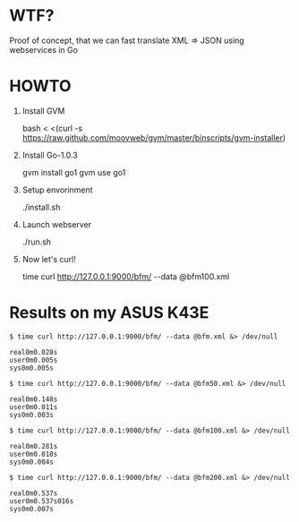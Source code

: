 WTF?
====
Proof of concept, that we can fast translate XML => JSON using webservices in Go

HOWTO
=====

1) Install GVM

    bash < <(curl -s https://raw.github.com/moovweb/gvm/master/binscripts/gvm-installer)

2) Install Go-1.0.3

    gvm install go1
    gvm use go1

3) Setup envorinment

    ./install.sh

4) Launch webserver

    ./run.sh

5) Now let's curl!

    time curl http://127.0.0.1:9000/bfm/ --data @bfm100.xml

Results on my ASUS K43E
=======================

```
$ time curl http://127.0.0.1:9000/bfm/ --data @bfm.xml &> /dev/null

real0m0.028s
user0m0.005s
sys0m0.005s

$ time curl http://127.0.0.1:9000/bfm/ --data @bfm50.xml &> /dev/null

real0m0.148s
user0m0.011s
sys0m0.003s

$ time curl http://127.0.0.1:9000/bfm/ --data @bfm100.xml &> /dev/null

real0m0.281s
user0m0.018s
sys0m0.004s

$ time curl http://127.0.0.1:9000/bfm/ --data @bfm200.xml &> /dev/null

real0m0.537s
user0m0.537s016s
sys0m0.007s
```
